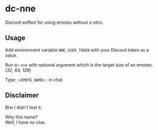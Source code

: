# dc-nne
Discord selfbot for using emotes without a nitro.

## Usage
Add environment variable `NNE_USER_TOKEN` with your Discord token as a value.

Run `dc-nne` with optional argument which is the target size of an emotes. <br>
(*32, 64, 128*)

Type `:<EMOTE_NAME>:` in chat.

## Disclaimer
Btw I didn't test it.

Why this name?<br>
Well, I have no clue.
